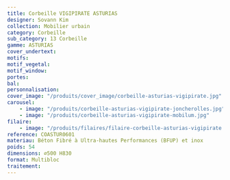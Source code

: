 ```yaml
---
title: Corbeille VIGIPIRATE ASTURIAS
designer: Sovann Kim
collection: Mobilier urbain
category: Corbeille
sub_category: 13 Corbeille
gamme: ASTURIAS
cover_undertext:
motifs:
motif_vegetal:
motif_window:
portes:
bal:
personnalisation:
cover_image: "/produits/cover_image/corbeille-asturias-vigipirate.jpg"
carousel:
    - image: "/produits/corbeille-asturias-vigipirate-joncherolles.jpg"
    - image: "/produits/corbeille-asturias-vigipirate-mobilum.jpg"
filaire:
    - image: "/produits/filaires/filaire-corbeille-asturias-vigipirate.jpg"
reference: COASTUR0601
materiau: Béton Fibré à Ultra-hautes Performances (BFUP) et inox
poids: 54
dimensions: ⌀500 H830
format: Multibloc
traitement:
---
```

